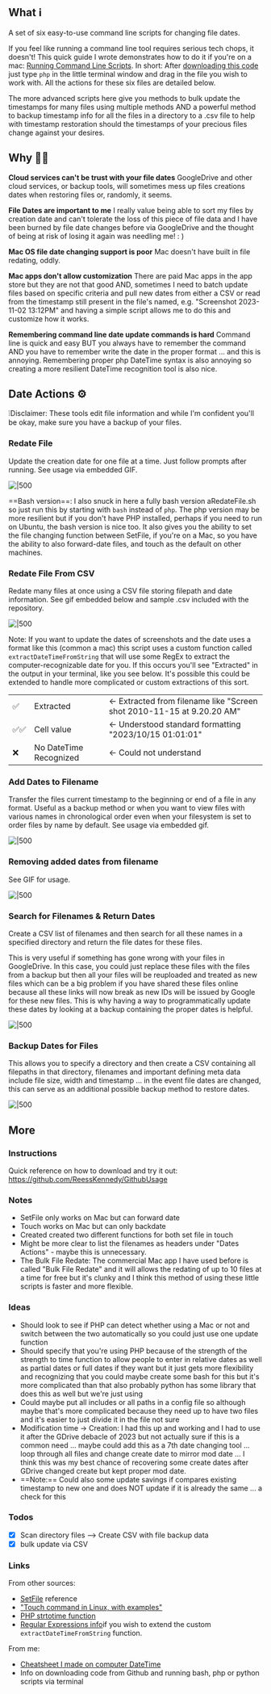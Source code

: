 
## What ℹ️
A set of six easy-to-use command line scripts for changing file dates. 

If you feel like running a command line tool requires serious tech chops, it doesn't! This quick guide I wrote demonstrates how to do it if you're on a mac: [Running Command Line Scripts](Running%20Command%20Line%20Scripts.md). In short: After [downloading this code](https://github.com/ReessKennedy/DateTimePreservation/archive/refs/heads/main.zip) just type `php` in the little terminal window and drag in the file you wish to work with. All the actions for these six files are detailed below. 

The more advanced scripts here give you methods to bulk update the timestamps for many files using multiple methods AND a powerful method to backup timestamp info for all the files in a directory to a .csv file to help with timestamp restoration should the timestamps of your precious files change against your desires. 

## Why 🤷‍♂️
**Cloud services can't be trust with your file dates**
GoogleDrive and other cloud services, or backup tools, will sometimes mess up files creations dates when restoring files or, randomly, it seems. 

**File Dates are important to me**
I really value being able to sort my files by creation date and can't tolerate the loss of this piece of file data and I have been burned by file date changes before via GoogleDrive and the thought of being at risk of losing it again was needling me! : )

**Mac OS file date changing support is poor**
Mac doesn't have built in file redating, oddly. 

**Mac apps don't allow customization**
There are paid Mac apps in the app store but they are not that good AND, sometimes I need to batch update files based on specific criteria and pull new dates from either a CSV or read from the timestamp still present in the file's named, e.g. "Screenshot 2023-11-02 13:12PM" and having a simple script allows me to do this and customize how it works.

**Remembering command line date update commands is hard**
Command line is quick and easy BUT you always have to remember the command AND you have to remember write the date in the proper format ... and this is annoying. Remembering proper php DateTime syntax is also annoying so creating a more resilient DateTime recognition tool is also nice. 

## Date Actions ⚙️
❕Disclaimer: These tools edit file information and while I'm confident you'll be okay, make sure you have a backup of your files.
### Redate File
Update the creation date for one file at a time. Just follow prompts after running. See usage via embedded GIF. 

![|500](https://drive.google.com/uc?id=16qF2w0HHNsjwiZzAoW3pVZeFP3viGuxa&usp=drive_fs)


==Bash version==: I also snuck in here a fully bash version aRedateFile.sh so just run this by starting with `bash` instead of `php`. The php version may be more resilient but if you don't have PHP installed, perhaps if you need to run on Ubuntu, the bash version is nice too. It also gives you the ability to set the file changing function between SetFile, if you're on a Mac, so you have the ability to also forward-date files, and touch as the default on other machines. 

### Redate File From CSV
Redate many files at once using a CSV file storing filepath and date information. See gif embedded below and sample .csv included with the repository. 

![|500](https://drive.google.com/uc?id=16ocaZLbCwfygqK1iaJS1M8nyAzfpekzF&usp=drive_fs)


Note: 
If you want to update the dates of screenshots and the date uses a format like this (common a mac) this script uses a custom function called `extractDateTimeFromString` that will use some RegEx to extract the computer-recognizable date for you. If this occurs you'll see "Extracted" in the output in your terminal, like you see below. It's possible this could be extended to handle more complicated or custom extractions of this sort. 

|   |   |   |
|---|---|---|
|✅|Extracted|<- Extracted from filename like "Screen shot 2010-11-15 at 9.20.20 AM"|
|✅✅|Cell value|<- Understood standard formatting "2023/10/15 01:01:01"|
|❌|No DateTime Recognized|<- Could not understand|

### Add Dates to Filename
Transfer the files current timestamp to the beginning or end of a file in any format. 
Useful as a backup method or when you want to view files with various names in chronological order even when your filesystem is set to order files by name by default. See usage via embedded gif. 

![|500](https://drive.google.com/uc?id=16pFaCRisLSrvzRIKv7la5SbuLNnb6GmF&usp=drive_fs)


### Removing added dates from filename

See GIF for usage. 

![|500](https://drive.google.com/uc?id=16mMi-1FntVF0te7OYE1q5qq0Wo71BJyX&usp=drive_fs)
### Search for Filenames & Return Dates
Create a CSV list of filenames and then search for all these names in a specified directory and return the file dates for these files. 

This is very useful if something has gone wrong with your files in GoogleDrive. In this case, you could just replace these files with the files from a backup but then all your files will be reuploaded and treated as new files which can be a big problem if you have shared these files online because all these links will now break as new IDs will be issued by Google for these new files. This is why having a way to programmatically update these dates by looking at a backup containing the proper dates is helpful. 

![|500](https://drive.google.com/uc?id=16nTxk-NLvtOax4E72ciRw3PNCLiarM-x&usp=drive_fs)

### Backup Dates for Files
This allows you to specify a directory and then create a CSV containing all filepaths in that directory, filenames and important defining meta data include file size, width and timestamp ... in the event file dates are changed, this can serve as an additional possible backup method to restore dates. 

![|500](https://drive.google.com/uc?id=16sBXINX6vpiRmW9mW6OZsVmeEKlY6dam&usp=drive_fs)



## More
### Instructions
Quick reference on how to download and try it out: https://github.com/ReessKennedy/GithubUsage
### Notes
- SetFile only works on Mac but can forward date
- Touch works on Mac but can only backdate
- Created created two different functions for both set file in touch
- Might be more clear to list the filenames as headers under "Dates Actions" - maybe this is unnecessary.
- The Bulk File Redate: The commercial Mac app I have used before is called "Bulk File Redate" and it will allows the redating of up to 10 files at a time for free but it's clunky and I think this method of using these little scripts is faster and more flexible.  

### Ideas
- Should look to see if PHP can detect whether using a Mac or not and switch between the two automatically so you could just use one update function
- Should specify that you're using PHP because of the strength of the strength to time function to allow people to enter in relative dates as well as partial dates or full dates if they want but it just gets more flexibility and recognizing that you could maybe create some bash for this but it's more complicated than that also probably python has some library that does this as well but we're just using 
- Could maybe put all includes or all paths in a config file so although maybe that's more complicated because they need up to have two files and it's easier to just divide it in the file not sure
- Modification time -> Creation: I had this up and working and I had to use it after the GDrive debacle of 2023 but not actually sure if this is a common need ... maybe could add this as a 7th date changing tool ... loop through all files and change create date to mirror mod date ... I think this was my best chance of recovering some create dates after GDrive changed create but kept proper mod date. 
- ==Note:== Could also some update savings if compares existing timestamp to new one and does NOT update if it is already the same ... a check for this

### Todos
- [x] Scan directory files --> Create CSV with file backup data
- [x] bulk update via CSV

### Links

From other sources: 
- [SetFile](https://ss64.com/osx/setfile.html) reference
- ["Touch command in Linux, with examples"](https://www.geeksforgeeks.org/touch-command-in-linux-with-examples/)
- [PHP strtotime function](https://www.php.net/manual/en/function.strtotime.php)
- [Regular Expressions info](https://www.w3schools.com/php/php_regex.asp)if you wish to extend the custom `extractDateTimeFromString` function. 

From me: 
- [Cheatsheet I made on computer DateTime](https://github.com/ReessKennedy/DateTimeCheatsheet)
- Info on downloading code from Github and running bash, php or python scripts via terminal

